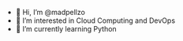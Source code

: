 - 👋 Hi, I’m @madpellzo
- 👀 I’m interested in Cloud Computing and DevOps
- 🌱 I’m currently learning Python

<!---
madpellzo/madpellzo is a ✨ special ✨ repository because its `README.md` (this file) appears on your GitHub profile.
You can click the Preview link to take a look at your changes.
--->
